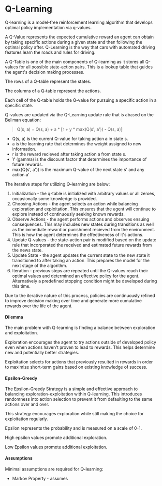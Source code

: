 # Q-Learning

Q-learning is a model-free reinforcement learning algorithm that develops optimal policy implementation via q-values.

A Q-Value represents the expected cumulative reward an agent can obtain by taking specific actions during a given state and then following the optimal policy after. Q-Learning is the way that cars with automated driving features learn the roads and rules for driving.

A Q-Table is one of the main components of Q-learning as it stores all Q-values for all possible state-action pairs. This is a lookup table that guides the agent's decision making processes.

The rows of a Q-table represent the states.

The columns of a Q-table represent the actions.

Each cell of the Q-table holds the Q-value for pursuing a specific action in a specific state.

Q-values are updated via the Q-Learning update rule that is abased on the Bellman equation:

>Q(s, a) = Q(s, a) + a \* \[r + y \* max(Q(s', a')) - Q(s, a)]

- Q(s, a) is the current Q-value for taking action a in state s.
- a is the learning rate that determines the weight assigned to new information.
- r is the reward recieved after taking action a from state s.
- Y (gamma) is the discount factor that determines the importance of future rewards.
- max(Q(s', a')) is the maximum Q-value of the next state s' and any action a'

The iterative steps for utilizing Q-learning are below:

1. Initialization - the q-table is initialized with arbitrary values or all zeroes, occasionally some knowledge is provided.
2. Choosing Actions - the agent selects an action while balancing exploration and exploitation. This ensures that the agent will continue to explore instead of continuously seeking known rewards.
3. Observe Actions - the agent performs actions and observes ensuing consequences. This may includes new states during transitions as well as the immediate reward or punishment recieved from the environment. This is how the agent determines the effectiveness of it's actions.
4. Update Q-values - the state-action pair is modified based on the update rule that incorporated the received and estimated future rewards from the news state.
5. Update State - the agent updates the current state to the new state it transitioned to after taking an action. This prepares the model for the next stage of the algorithm.
6. Iteration - previous steps are repeated until the Q-values reach their optimal values and determined an effective policy for the agent. Alternatively a predefined stopping condition might be developed during this time.

Due to the iterative nature of this process, policies are continuously refined to improve decision making over time and generate more cumulative rewards over the life of the agent.

#### Dilemma

The main problem with Q-learning is finding a balance between exploration and exploitation.

Exploration encourages the agent to try actions outside of developed policy even when actions haven't proven to lead to rewards. This helps determine new and potentially better strategies.

Exploitation selects for actions that previously resulted in rewards in order to maximize short-term gains based on existing knowledge of success.

#### Epsilon-Greedy 

The Epsilon-Greedy Strategy is a simple and effective approach to balancing exploration-exploitation within Q-learning. This introduces randomness into action selection to prevent it from defaulting to the same actions over and over.

This strategy encourages exploration while still making the choice for exploitation regularly. 

Epsilon represents the probability and is measured on a scale of 0-1.

High epsilon values promote additional exploration.

Low Epsilon values promote additional exploitation.

#### Assumptions

Minimal assumptions are required for Q-learning:

- Markov Property - assumes 